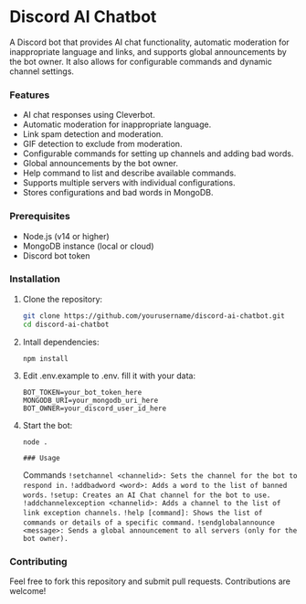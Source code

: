 # Discord AI Chatbot

A Discord bot that provides AI chat functionality, automatic moderation for inappropriate language and links, and supports global announcements by the bot owner. It also allows for configurable commands and dynamic channel settings.

### Features

- AI chat responses using Cleverbot.
- Automatic moderation for inappropriate language.
- Link spam detection and moderation.
- GIF detection to exclude from moderation.
- Configurable commands for setting up channels and adding bad words.
- Global announcements by the bot owner.
- Help command to list and describe available commands.
- Supports multiple servers with individual configurations.
- Stores configurations and bad words in MongoDB.

### Prerequisites

- Node.js (v14 or higher)
- MongoDB instance (local or cloud)
- Discord bot token

### Installation

1. Clone the repository:

   ```bash
   git clone https://github.com/yourusername/discord-ai-chatbot.git
   cd discord-ai-chatbot

2. Intall dependencies:
   ```
   npm install

3. Edit .env.example to .env. fill it with your data:
   ```
   BOT_TOKEN=your_bot_token_here
   MONGODB_URI=your_mongodb_uri_here
   BOT_OWNER=your_discord_user_id_here

4. Start the bot:
   ```
   node .

   ### Usage 
   ```
   Commands
   `!setchannel <channelid>: Sets the channel for the bot to respond in.`
   `!addbadword <word>: Adds a word to the list of banned words.`
   `!setup: Creates an AI Chat channel for the bot to use.`
   `!addchannelexception <channelid>: Adds a channel to the list of link exception channels.`
   `!help [command]: Shows the list of commands or details of a specific command.`
   `!sendglobalannounce <message>: Sends a global announcement to all servers (only for the bot owner).`

### Contributing

Feel free to fork this repository and submit pull requests. Contributions are welcome!
